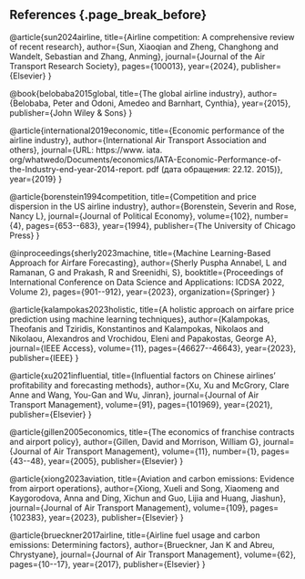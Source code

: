## References {.page_break_before}

<!-- Explicitly insert bibliography here -->
<div id="refs"></div>
@article{sun2024airline,
  title={Airline competition: A comprehensive review of recent research},
  author={Sun, Xiaoqian and Zheng, Changhong and Wandelt, Sebastian and Zhang, Anming},
  journal={Journal of the Air Transport Research Society},
  pages={100013},
  year={2024},
  publisher={Elsevier}
}

@book{belobaba2015global,
  title={The global airline industry},
  author={Belobaba, Peter and Odoni, Amedeo and Barnhart, Cynthia},
  year={2015},
  publisher={John Wiley \& Sons}
}

@article{international2019economic,
  title={Economic performance of the airline industry},
  author={International Air Transport Association and others},
  journal={URL: https://www. iata. org/whatwedo/Documents/economics/IATA-Economic-Performance-of-the-Industry-end-year-2014-report. pdf (дата обращения: 22.12. 2015)},
  year={2019}
}

@article{borenstein1994competition,
  title={Competition and price dispersion in the US airline industry},
  author={Borenstein, Severin and Rose, Nancy L},
  journal={Journal of Political Economy},
  volume={102},
  number={4},
  pages={653--683},
  year={1994},
  publisher={The University of Chicago Press}
}

@inproceedings{sherly2023machine,
  title={Machine Learning-Based Approach for Airfare Forecasting},
  author={Sherly Puspha Annabel, L and Ramanan, G and Prakash, R and Sreenidhi, S},
  booktitle={Proceedings of International Conference on Data Science and Applications: ICDSA 2022, Volume 2},
  pages={901--912},
  year={2023},
  organization={Springer}
}

@article{kalampokas2023holistic,
  title={A holistic approach on airfare price prediction using machine learning techniques},
  author={Kalampokas, Theofanis and Tziridis, Konstantinos and Kalampokas, Nikolaos and Nikolaou, Alexandros and Vrochidou, Eleni and Papakostas, George A},
  journal={IEEE Access},
  volume={11},
  pages={46627--46643},
  year={2023},
  publisher={IEEE}
}

@article{xu2021influential,
  title={Influential factors on Chinese airlines’ profitability and forecasting methods},
  author={Xu, Xu and McGrory, Clare Anne and Wang, You-Gan and Wu, Jinran},
  journal={Journal of Air Transport Management},
  volume={91},
  pages={101969},
  year={2021},
  publisher={Elsevier}
}

@article{gillen2005economics,
  title={The economics of franchise contracts and airport policy},
  author={Gillen, David and Morrison, William G},
  journal={Journal of Air Transport Management},
  volume={11},
  number={1},
  pages={43--48},
  year={2005},
  publisher={Elsevier}
}

@article{xiong2023aviation,
  title={Aviation and carbon emissions: Evidence from airport operations},
  author={Xiong, Xueli and Song, Xiaomeng and Kaygorodova, Anna and Ding, Xichun and Guo, Lijia and Huang, Jiashun},
  journal={Journal of Air Transport Management},
  volume={109},
  pages={102383},
  year={2023},
  publisher={Elsevier}
}

@article{brueckner2017airline,
  title={Airline fuel usage and carbon emissions: Determining factors},
  author={Brueckner, Jan K and Abreu, Chrystyane},
  journal={Journal of Air Transport Management},
  volume={62},
  pages={10--17},
  year={2017},
  publisher={Elsevier}
}
